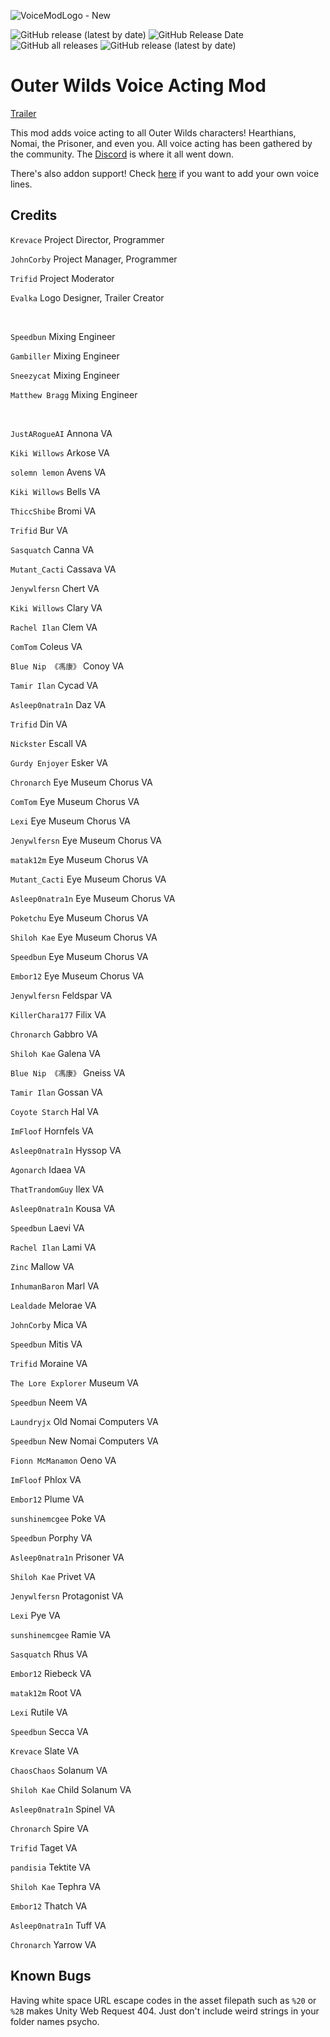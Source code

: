 ![VoiceModLogo - New](https://github.com/Krevace/ow-voice-mod/assets/55517452/82095f78-1816-411a-bc54-450ef5fb3e16)


![GitHub release (latest by date)](https://img.shields.io/github/v/release/Krevace/ow-voice-mod?style=for-the-badge&color=02a68c)
![GitHub Release Date](https://img.shields.io/github/release-date/Krevace/ow-voice-mod?label=last%20release&style=for-the-badge&color=02a68c)
![GitHub all releases](https://img.shields.io/github/downloads/Krevace/ow-voice-mod/total?style=for-the-badge&color=fd7d34)
![GitHub release (latest by date)](https://img.shields.io/github/downloads/Krevace/ow-voice-mod/latest/total?style=for-the-badge&color=fd7d34)

# Outer Wilds Voice Acting Mod

[Trailer](https://youtu.be/9Uu1JXCMo8Y)

This mod adds voice acting to all Outer Wilds characters! Hearthians, Nomai, the Prisoner, and even you. All voice acting has been gathered by the community. The [Discord](https://discord.gg/daHHqkKChm) is where it all went down. 

There's also addon support! Check [here](https://github.com/Krevace/ow-voice-mod-template) if you want to add your own voice lines. 

## Credits

`Krevace` Project Director, Programmer

`JohnCorby` Project Manager, Programmer

`Trifid` Project Moderator

`Evalka` Logo Designer, Trailer Creator

<br/>

`Speedbun` Mixing Engineer

`Gambiller` Mixing Engineer

`Sneezycat` Mixing Engineer

`Matthew Bragg` Mixing Engineer

<br/>

`JustARogueAI` Annona VA

`Kiki Willows` Arkose VA

`solemn lemon` Avens VA

`Kiki Willows` Bells VA

`ThiccShibe` Bromi VA

`Trifid` Bur VA

`Sasquatch` Canna VA

`Mutant_Cacti` Cassava VA

`Jenywlfersn` Chert VA

`Kiki Willows` Clary VA

`Rachel Ilan` Clem VA

`ComTom` Coleus VA

`Blue Nip 《馮康》` Conoy VA

`Tamir Ilan` Cycad VA

`Asleep0natra1n` Daz VA

`Trifid` Din VA

`Nickster` Escall VA

`Gurdy Enjoyer` Esker VA

`Chronarch` Eye Museum Chorus VA

`ComTom` Eye Museum Chorus VA

`Lexi` Eye Museum Chorus VA

`Jenywlfersn` Eye Museum Chorus VA

`matak12m` Eye Museum Chorus VA

`Mutant_Cacti` Eye Museum Chorus VA

`Asleep0natra1n` Eye Museum Chorus VA

`Poketchu` Eye Museum Chorus VA

`Shiloh Kae` Eye Museum Chorus VA

`Speedbun` Eye Museum Chorus VA

`Embor12` Eye Museum Chorus VA

`Jenywlfersn` Feldspar VA

`KillerChara177` Filix VA

`Chronarch` Gabbro VA

`Shiloh Kae` Galena VA

`Blue Nip 《馮康》` Gneiss VA

`Tamir Ilan` Gossan VA

`Coyote Starch` Hal VA

`ImFloof` Hornfels VA

`Asleep0natra1n` Hyssop VA

`Agonarch` Idaea VA

`ThatTrandomGuy` Ilex VA

`Asleep0natra1n` Kousa VA

`Speedbun` Laevi VA

`Rachel Ilan` Lami VA

`Zinc` Mallow VA

`InhumanBaron` Marl VA

`Lealdade` Melorae VA

`JohnCorby` Mica VA

`Speedbun` Mitis VA

`Trifid` Moraine VA

`The Lore Explorer` Museum VA

`Speedbun` Neem VA

`Laundryjx` Old Nomai Computers VA

`Speedbun` New Nomai Computers VA

`Fionn McManamon` Oeno VA

`ImFloof` Phlox VA

`Embor12` Plume VA

`sunshinemcgee` Poke VA

`Speedbun` Porphy VA

`Asleep0natra1n` Prisoner VA

`Shiloh Kae` Privet VA

`Jenywlfersn` Protagonist VA

`Lexi` Pye VA

`sunshinemcgee` Ramie VA

`Sasquatch` Rhus VA

`Embor12` Riebeck VA

`matak12m` Root VA

`Lexi` Rutile VA

`Speedbun` Secca VA

`Krevace` Slate VA

`ChaosChaos` Solanum VA

`Shiloh Kae` Child Solanum VA

`Asleep0natra1n` Spinel VA

`Chronarch` Spire VA

`Trifid` Taget VA

`pandisia` Tektite VA

`Shiloh Kae` Tephra VA

`Embor12` Thatch VA

`Asleep0natra1n` Tuff VA

`Chronarch` Yarrow VA

## Known Bugs

Having white space URL escape codes in the asset filepath such as `%20` or `%2B` makes Unity Web Request 404. Just don't include weird strings in your folder names psycho.
